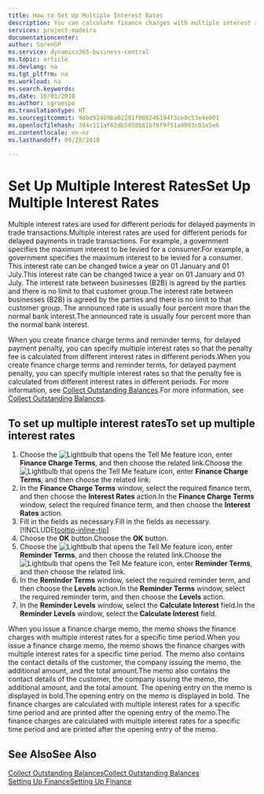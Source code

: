 ```yaml
---
title: How to Set Up Multiple Interest Rates
description: You can calculate finance charges with multiple interest rates for a specific period. The interest calculation is similar for all financial charges, with variation only in the rate of interest for a specific period.
services: project-madeira
documentationcenter: 
author: SorenGP
ms.service: dynamics365-business-central
ms.topic: article
ms.devlang: na
ms.tgt_pltfrm: na
ms.workload: na
ms.search.keywords: 
ms.date: 10/01/2018
ms.author: sgroespe
ms.translationtype: HT
ms.sourcegitcommit: 9dbd92409ba02281f008246194f3ce0c53e4e001
ms.openlocfilehash: 3d4c111af62db5858b81b76f9f51a9093c01e5e6
ms.contentlocale: en-nz
ms.lasthandoff: 09/28/2018

---
```

# <a name="set-up-multiple-interest-rates"></a><span data-ttu-id="98eb6-104">Set Up Multiple Interest Rates</span><span class="sxs-lookup"><span data-stu-id="98eb6-104">Set Up Multiple Interest Rates</span></span>
<span data-ttu-id="98eb6-105">Multiple interest rates are used for different periods for delayed payments in trade transactions.</span><span class="sxs-lookup"><span data-stu-id="98eb6-105">Multiple interest rates are used for different periods for delayed payments in trade transactions.</span></span> <span data-ttu-id="98eb6-106">For example, a government specifies the maximum interest to be levied for a consumer.</span><span class="sxs-lookup"><span data-stu-id="98eb6-106">For example, a government specifies the maximum interest to be levied for a consumer.</span></span> <span data-ttu-id="98eb6-107">This interest rate can be changed twice a year on 01 January and 01 July.</span><span class="sxs-lookup"><span data-stu-id="98eb6-107">This interest rate can be changed twice a year on 01 January and 01 July.</span></span> <span data-ttu-id="98eb6-108">The interest rate between businesses (B2B) is agreed by the parties and there is no limit to that customer group.</span><span class="sxs-lookup"><span data-stu-id="98eb6-108">The interest rate between businesses (B2B) is agreed by the parties and there is no limit to that customer group.</span></span> <span data-ttu-id="98eb6-109">The announced rate is usually four percent more than the normal bank interest.</span><span class="sxs-lookup"><span data-stu-id="98eb6-109">The announced rate is usually four percent more than the normal bank interest.</span></span>

<span data-ttu-id="98eb6-110">When you create finance charge terms and reminder terms, for delayed payment penalty, you can specify multiple interest rates so that the penalty fee is calculated from different interest rates in different periods.</span><span class="sxs-lookup"><span data-stu-id="98eb6-110">When you create finance charge terms and reminder terms, for delayed payment penalty, you can specify multiple interest rates so that the penalty fee is calculated from different interest rates in different periods.</span></span> <span data-ttu-id="98eb6-111">For more information, see [Collect Outstanding Balances](receivables-collect-outstanding-balances.md).</span><span class="sxs-lookup"><span data-stu-id="98eb6-111">For more information, see [Collect Outstanding Balances](receivables-collect-outstanding-balances.md).</span></span>

## <a name="to-set-up-multiple-interest-rates"></a><span data-ttu-id="98eb6-112">To set up multiple interest rates</span><span class="sxs-lookup"><span data-stu-id="98eb6-112">To set up multiple interest rates</span></span>  
1.  <span data-ttu-id="98eb6-113">Choose the ![Lightbulb that opens the Tell Me feature](media/ui-search/search_small.png "Tell me what you want to do") icon, enter **Finance Charge Terms**, and then choose the related link.</span><span class="sxs-lookup"><span data-stu-id="98eb6-113">Choose the ![Lightbulb that opens the Tell Me feature](media/ui-search/search_small.png "Tell me what you want to do") icon, enter **Finance Charge Terms**, and then choose the related link.</span></span>  
2.  <span data-ttu-id="98eb6-114">In the **Finance Charge Terms** window, select the required finance term, and then choose the **Interest Rates** action.</span><span class="sxs-lookup"><span data-stu-id="98eb6-114">In the **Finance Charge Terms** window, select the required finance term, and then choose the **Interest Rates** action.</span></span>  
3.  <span data-ttu-id="98eb6-115">Fill in the fields as necessary.</span><span class="sxs-lookup"><span data-stu-id="98eb6-115">Fill in the fields as necessary.</span></span> [!INCLUDE[tooltip-inline-tip](includes/tooltip-inline-tip_md.md)]
4.  <span data-ttu-id="98eb6-116">Choose the **OK** button.</span><span class="sxs-lookup"><span data-stu-id="98eb6-116">Choose the **OK** button.</span></span>  
5.  <span data-ttu-id="98eb6-117">Choose the ![Lightbulb that opens the Tell Me feature](media/ui-search/search_small.png "Tell me what you want to do") icon, enter **Reminder Terms**, and then choose the related link.</span><span class="sxs-lookup"><span data-stu-id="98eb6-117">Choose the ![Lightbulb that opens the Tell Me feature](media/ui-search/search_small.png "Tell me what you want to do") icon, enter **Reminder Terms**, and then choose the related link.</span></span>  
6.  <span data-ttu-id="98eb6-118">In the **Reminder Terms** window, select the required reminder term, and then choose the **Levels** action.</span><span class="sxs-lookup"><span data-stu-id="98eb6-118">In the **Reminder Terms** window, select the required reminder term, and then choose the **Levels** action.</span></span>  
7.  <span data-ttu-id="98eb6-119">In the **Reminder Levels** window, select the **Calculate Interest** field.</span><span class="sxs-lookup"><span data-stu-id="98eb6-119">In the **Reminder Levels** window, select the **Calculate Interest** field.</span></span>  

<span data-ttu-id="98eb6-120">When you issue a finance charge memo, the memo shows the finance charges with multiple interest rates for a specific time period.</span><span class="sxs-lookup"><span data-stu-id="98eb6-120">When you issue a finance charge memo, the memo shows the finance charges with multiple interest rates for a specific time period.</span></span> <span data-ttu-id="98eb6-121">The memo also contains the contact details of the customer, the company issuing the memo, the additional amount, and the total amount.</span><span class="sxs-lookup"><span data-stu-id="98eb6-121">The memo also contains the contact details of the customer, the company issuing the memo, the additional amount, and the total amount.</span></span> <span data-ttu-id="98eb6-122">The opening entry on the memo is displayed in bold.</span><span class="sxs-lookup"><span data-stu-id="98eb6-122">The opening entry on the memo is displayed in bold.</span></span> <span data-ttu-id="98eb6-123">The finance charges are calculated with multiple interest rates for a specific time period and are printed after the opening entry of the memo.</span><span class="sxs-lookup"><span data-stu-id="98eb6-123">The finance charges are calculated with multiple interest rates for a specific time period and are printed after the opening entry of the memo.</span></span>  

## <a name="see-also"></a><span data-ttu-id="98eb6-124">See Also</span><span class="sxs-lookup"><span data-stu-id="98eb6-124">See Also</span></span>  
[<span data-ttu-id="98eb6-125">Collect Outstanding Balances</span><span class="sxs-lookup"><span data-stu-id="98eb6-125">Collect Outstanding Balances</span></span>](receivables-collect-outstanding-balances.md)  
[<span data-ttu-id="98eb6-126">Setting Up Finance</span><span class="sxs-lookup"><span data-stu-id="98eb6-126">Setting Up Finance</span></span>](finance-setup-finance.md)

